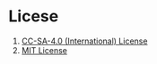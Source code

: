 # Licese
1. [CC-SA-4.0 (International) License][CC-License-url]
2. [MIT License][MIT-License-url]


[CC-License-url]: CC-SA-4.0-License.md
[MIT-License-url]: MIT.md
